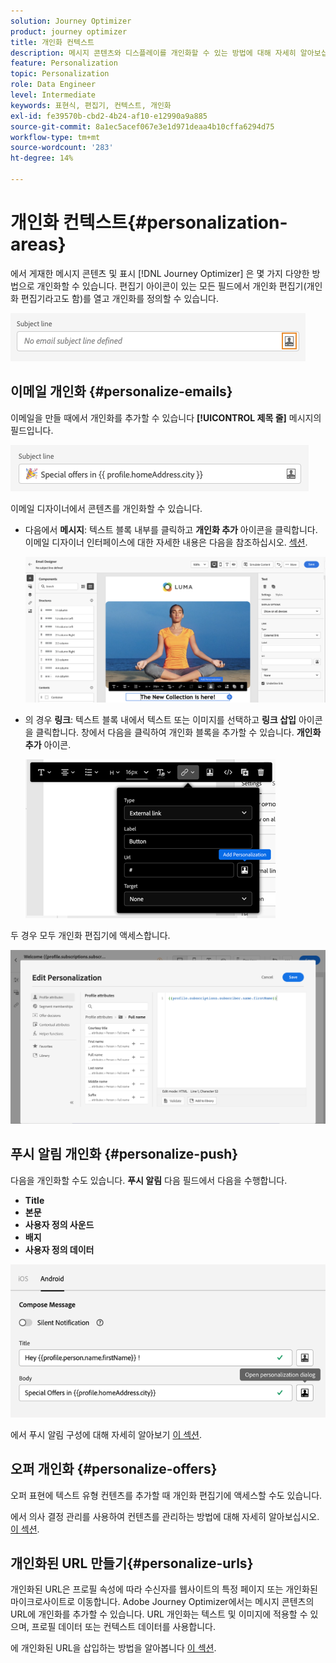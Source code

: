 ```yaml
---
solution: Journey Optimizer
product: journey optimizer
title: 개인화 컨텍스트
description: 메시지 콘텐츠와 디스플레이를 개인화할 수 있는 방법에 대해 자세히 알아보십시오.
feature: Personalization
topic: Personalization
role: Data Engineer
level: Intermediate
keywords: 표현식, 편집기, 컨텍스트, 개인화
exl-id: fe39570b-cbd2-4b24-af10-e12990a9a885
source-git-commit: 8a1ec5acef067e3e1d971deaa4b10cffa6294d75
workflow-type: tm+mt
source-wordcount: '283'
ht-degree: 14%

---
```


# 개인화 컨텍스트{#personalization-areas}

에서 게재한 메시지 콘텐츠 및 표시 [!DNL Journey Optimizer] 은 몇 가지 다양한 방법으로 개인화할 수 있습니다. 편집기 아이콘이 있는 모든 필드에서 개인화 편집기(개인화 편집기라고도 함)를 열고 개인화를 정의할 수 있습니다.

![](assets/perso_icon.png)

## 이메일 개인화 {#personalize-emails}

이메일을 만들 때에서 개인화를 추가할 수 있습니다 **[!UICONTROL 제목 줄]** 메시지의 필드입니다.

![](assets/perso_subject.png)

이메일 디자이너에서 콘텐츠를 개인화할 수 있습니다.

* 다음에서 **메시지**: 텍스트 블록 내부를 클릭하고 **개인화 추가** 아이콘을 클릭합니다. 이메일 디자이너 인터페이스에 대한 자세한 내용은 다음을 참조하십시오. [섹션](../email/get-started-email-design.md).

  ![](assets/perso_insert.png)

* 의 경우 **링크**: 텍스트 블록 내에서 텍스트 또는 이미지를 선택하고 **링크 삽입** 아이콘을 클릭합니다. 창에서 다음을 클릭하여 개인화 블록을 추가할 수 있습니다. **개인화 추가** 아이콘.

  ![](assets/perso_link.png)

두 경우 모두 개인화 편집기에 액세스합니다.

![](assets/perso_ee.png)

## 푸시 알림 개인화 {#personalize-push}

다음을 개인화할 수도 있습니다. **푸시 알림** 다음 필드에서 다음을 수행합니다.

* **Title**
* **본문**
* **사용자 정의 사운드**
* **배지**
* **사용자 정의 데이터**

![](assets/perso_push.png)

에서 푸시 알림 구성에 대해 자세히 알아보기 [이 섹션](../push/push-gs.md).

## 오퍼 개인화 {#personalize-offers}

오퍼 표현에 텍스트 유형 컨텐츠를 추가할 때 개인화 편집기에 액세스할 수도 있습니다.

에서 의사 결정 관리를 사용하여 컨텐츠를 관리하는 방법에 대해 자세히 알아보십시오. [이 섹션](../offers/offer-library/creating-personalized-offers.md#custom-text).

## 개인화된 URL 만들기{#personalize-urls}

개인화된 URL은 프로필 속성에 따라 수신자를 웹사이트의 특정 페이지 또는 개인화된 마이크로사이트로 이동합니다. Adobe Journey Optimizer에서는 메시지 콘텐츠의 URL에 개인화를 추가할 수 있습니다. URL 개인화는 텍스트 및 이미지에 적용할 수 있으며, 프로필 데이터 또는 컨텍스트 데이터를 사용합니다.

에 개인화된 URL을 삽입하는 방법을 알아봅니다 [이 섹션](personalization-syntax.md#perso-urls).

